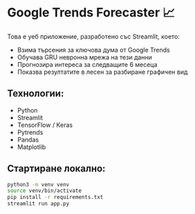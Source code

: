 # Google Trends Forecaster 📈

Това е уеб приложение, разработено със Streamlit, което:
- Взима търсения за ключова дума от Google Trends
- Обучава GRU невронна мрежа на тези данни
- Прогнозира интереса за следващите 6 месеца
- Показва резултатите в лесен за разбиране графичен вид

## Технологии:
- Python
- Streamlit
- TensorFlow / Keras
- Pytrends
- Pandas
- Matplotlib

## Стартиране локално:
```bash
python3 -m venv venv
source venv/bin/activate
pip install -r requirements.txt
streamlit run app.py
